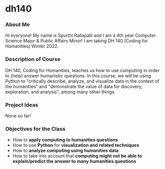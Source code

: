 # dh140

### About Me
Hi everyone! My name is Spurthi Rallapalli and I am a 4th year Computer Science Major & Public Affairs Minor! I am taking DH 140 (Coding for Humanities) Winter 2022. 

### Description of Course
DH 140, Coding for Humanities, teaches us how to use computing in order to (help) answer humanistic questions. In this course, we will be using Python to "critically describe, analyze, and visualize data in the context of the humanities" and "demonstrate the value of data for discovery, exploration, and analysis", among many other things. 

### Project Ideas
None so far!

### Objectives for the Class
- How to **apply computing to humanities questions**
- How to use **Python** for **visualization and related techniques**
- How to **analyze computing using humanities data**
- How to take into account that **computing might not be able to explain/predict the answer to many humanities questions**

